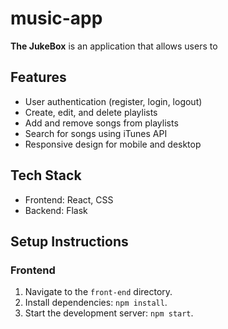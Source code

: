 # music-app
**The JukeBox** is an application that allows users to 

## Features
- User authentication (register, login, logout)
- Create, edit, and delete playlists
- Add and remove songs from playlists
- Search for songs using iTunes API
- Responsive design for mobile and desktop

## Tech Stack
- Frontend: React, CSS
- Backend: Flask

## Setup Instructions

### Frontend
1. Navigate to the `front-end` directory.
2. Install dependencies: `npm install`.
3. Start the development server: `npm start`.
